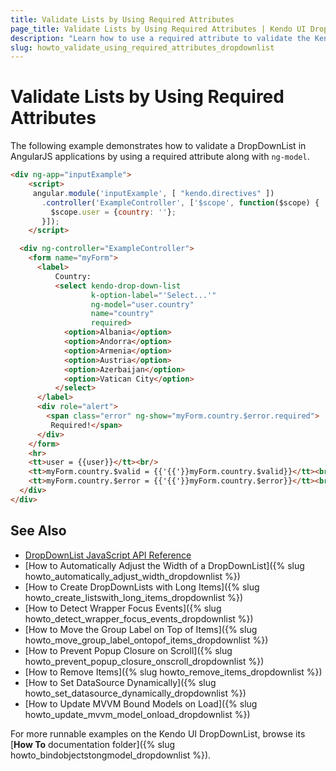 ```yaml
---
title: Validate Lists by Using Required Attributes
page_title: Validate Lists by Using Required Attributes | Kendo UI DropDownList
description: "Learn how to use a required attribute to validate the Kendo UI DropDownList widget in AngualrJS applications."
slug: howto_validate_using_required_attributes_dropdownlist
---
```


# Validate Lists by Using Required Attributes

The following example demonstrates how to validate a DropDownList in AngularJS applications by using a required attribute along with `ng-model`.

```html
<div ng-app="inputExample">
    <script>
     angular.module('inputExample', [ "kendo.directives" ])
       .controller('ExampleController', ['$scope', function($scope) {
         $scope.user = {country: ''};
       }]);
    </script>

  <div ng-controller="ExampleController">
    <form name="myForm">
      <label>
          Country:
          <select kendo-drop-down-list
                  k-option-label="'Select...'"
                  ng-model="user.country"
                  name="country"
                  required>
            <option>Albania</option>
            <option>Andorra</option>
            <option>Armenia</option>
            <option>Austria</option>
            <option>Azerbaijan</option>
            <option>Vatican City</option>
          </select>
      </label>
      <div role="alert">
        <span class="error" ng-show="myForm.country.$error.required">
         Required!</span>
      </div>
    </form>
    <hr>
    <tt>user = {{user}}</tt><br/>
    <tt>myForm.country.$valid = {{'{{'}}myForm.country.$valid}}</tt><br/>
    <tt>myForm.country.$error = {{'{{'}}myForm.country.$error}}</tt><br/>
  </div>
</div>
```

## See Also

* [DropDownList JavaScript API Reference](/api/javascript/ui/dropdownlist)
* [How to Automatically Adjust the Width of a DropDownList]({% slug howto_automatically_adjust_width_dropdownlist %})
* [How to Create DropDownLists with Long Items]({% slug howto_create_listswith_long_items_dropdownlist %})
* [How to Detect Wrapper Focus Events]({% slug howto_detect_wrapper_focus_events_dropdownlist %})
* [How to Move the Group Label on Top of Items]({% slug howto_move_group_label_ontopof_items_dropdownlist %})
* [How to Prevent Popup Closure on Scroll]({% slug howto_prevent_popup_closure_onscroll_dropdownlist %})
* [How to Remove Items]({% slug howto_remove_items_dropdownlist %})
* [How to Set DataSource Dynamically]({% slug howto_set_datasource_dynamically_dropdownlist %})
* [How to Update MVVM Bound Models on Load]({% slug howto_update_mvvm_model_onload_dropdownlist %})

For more runnable examples on the Kendo UI DropDownList, browse its [**How To** documentation folder]({% slug howto_bindobjectstongmodel_dropdownlist %}).
